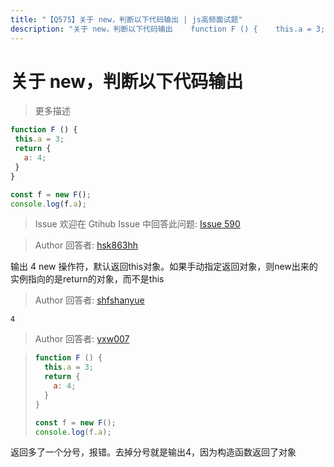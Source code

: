 ```yaml
---
title: "【Q575】关于 new，判断以下代码输出 | js高频面试题"
description: "关于 new，判断以下代码输出    function F () {    this.a = 3;    return {      a: 4;    }  }    const f = new F();  console.log(f.a);    4  字节跳动面试题、阿里腾讯面试题、美团小米面试题。"
---
```


# 关于 new，判断以下代码输出

> 更多描述

```js
function F () {
 this.a = 3;
 return {
   a: 4;
 }
}

const f = new F();
console.log(f.a);
```

> Issue
> 欢迎在 Gtihub Issue 中回答此问题: [Issue 590](https://github.com/shfshanyue/Daily-Question/issues/590)

> Author
> 回答者: [hsk863hh](https://github.com/hsk863hh)

输出 4
new 操作符，默认返回this对象。如果手动指定返回对象，则new出来的实例指向的是return的对象，而不是this

> Author
> 回答者: [shfshanyue](https://github.com/shfshanyue)

`4`

> Author
> 回答者: [yxw007](https://github.com/yxw007)

> ```js
> function F () {
>   this.a = 3;
>   return {
>     a: 4;
>   }
> }
>
> const f = new F();
> console.log(f.a);
> ```

返回多了一个分号，报错。去掉分号就是输出4，因为构造函数返回了对象
